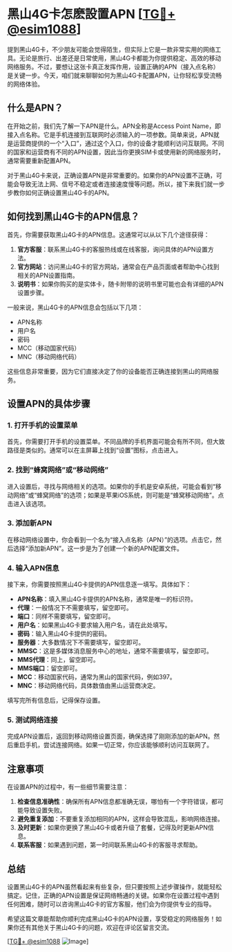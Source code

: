 # 黑山4G卡怎麽設置APN [[TG💪+ @esim1088](https://t.me/s/esim1088)]

提到黑山4G卡，不少朋友可能会觉得陌生，但实际上它是一款非常实用的网络工具。无论是旅行、出差还是日常使用，黑山4G卡都能为你提供稳定、高效的移动网络服务。不过，要想让这张卡真正发挥作用，设置正确的APN（接入点名称）是关键一步。今天，咱们就来聊聊如何为黑山4G卡配置APN，让你轻松享受流畅的网络体验。

## 什么是APN？

在开始之前，我们先了解一下APN是什么。APN全称是Access Point Name，即接入点名称。它是手机连接到互联网时必须输入的一项参数。简单来说，APN就是运营商提供的一个“入口”，通过这个入口，你的设备才能顺利访问互联网。不同的国家和运营商有不同的APN设置，因此当你更换SIM卡或使用新的网络服务时，通常需要重新配置APN。

对于黑山4G卡来说，正确设置APN是非常重要的。如果你的APN设置不正确，可能会导致无法上网、信号不稳定或者连接速度慢等问题。所以，接下来我们就一步步教你如何正确设置黑山4G卡的APN。

## 如何找到黑山4G卡的APN信息？

首先，你需要获取黑山4G卡的APN信息。这通常可以从以下几个途径获得：

1. **官方客服**：联系黑山4G卡的客服热线或在线客服，询问具体的APN设置方法。
2. **官方网站**：访问黑山4G卡的官方网站，通常会在产品页面或者帮助中心找到相关的APN设置指南。
3. **说明书**：如果你购买的是实体卡，随卡附带的说明书里可能也会有详细的APN设置步骤。

一般来说，黑山4G卡的APN信息会包括以下几项：
- APN名称
- 用户名
- 密码
- MCC（移动国家代码）
- MNC（移动网络代码）

这些信息非常重要，因为它们直接决定了你的设备能否正确连接到黑山的网络服务。

## 设置APN的具体步骤

### 1. 打开手机的设置菜单

首先，你需要打开手机的设置菜单。不同品牌的手机界面可能会有所不同，但大致路径是类似的。通常可以在主屏幕上找到“设置”图标，点击进入。

### 2. 找到“蜂窝网络”或“移动网络”

进入设置后，寻找与网络相关的选项。如果你的手机是安卓系统，可能会看到“移动网络”或“蜂窝网络”的选项；如果是苹果iOS系统，则可能是“蜂窝移动网络”。点击进入该选项。

### 3. 添加新APN

在移动网络设置中，你会看到一个名为“接入点名称（APN）”的选项。点击它，然后选择“添加新APN”。这一步是为了创建一个新的APN配置文件。

### 4. 输入APN信息

接下来，你需要按照黑山4G卡提供的APN信息逐一填写。具体如下：

- **APN名称**：填入黑山4G卡提供的APN名称，通常是唯一的标识符。
- **代理**：一般情况下不需要填写，留空即可。
- **端口**：同样不需要填写，留空即可。
- **用户名**：如果黑山4G卡要求输入用户名，请在此处填写。
- **密码**：输入黑山4G卡提供的密码。
- **服务器**：大多数情况下不需要填写，留空即可。
- **MMSC**：这是多媒体消息服务中心的地址，通常不需要填写，留空即可。
- **MMS代理**：同上，留空即可。
- **MMS端口**：留空即可。
- **MCC**：移动国家代码，通常为黑山的国家代码，例如397。
- **MNC**：移动网络代码，具体数值由黑山运营商决定。

填写完所有信息后，记得保存设置。

### 5. 测试网络连接

完成APN设置后，返回到移动网络设置页面，确保选择了刚刚添加的新APN。然后重启手机，尝试连接网络。如果一切正常，你应该能够顺利访问互联网了。

## 注意事项

在设置APN的过程中，有一些细节需要注意：

1. **检查信息准确性**：确保所有APN信息都准确无误，哪怕有一个字符错误，都可能导致设置失败。
2. **避免重复添加**：不要重复添加相同的APN，这样会导致混乱，影响网络连接。
3. **及时更新**：如果你更换了黑山4G卡或者升级了套餐，记得及时更新APN信息。
4. **联系客服**：如果遇到问题，第一时间联系黑山4G卡的客服寻求帮助。

## 总结

设置黑山4G卡的APN虽然看起来有些复杂，但只要按照上述步骤操作，就能轻松搞定。记住，正确的APN设置是保证网络畅通的关键。如果你在设置过程中遇到任何困难，随时可以咨询黑山4G卡的官方客服，他们会为你提供专业的指导。

希望这篇文章能帮助你顺利完成黑山4G卡的APN设置，享受稳定的网络服务！如果你还有其他关于黑山4G卡的问题，欢迎在评论区留言交流。

[[TG💪+ @esim1088](https://t.me/s/esim1088) ![Image](https://i.postimg.cc/4NQfJmqS/Snipaste-2025-05-13-00-14-12.png)]